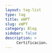 ```yaml
---
layout: tag-list
type: tag
title: eWPT
slug: eWPT
category: Blog
sidebar: false
description: >
     Certificacion.
---
```

